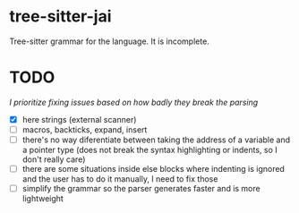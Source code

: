 # tree-sitter-jai
Tree-sitter grammar for the language. It is incomplete.

# TODO
*I prioritize fixing issues based on how badly they break the parsing*
- [x] here strings (external scanner)
- [ ] macros, backticks, expand, insert
- [ ] there's no way diferentiate between taking the address of a variable and a pointer type (does not break the syntax highlighting or indents, so I don't really care)
- [ ] there are some situations inside else blocks where indenting is ignored and the user has to do it manually, I need to fix those
- [ ] simplify the grammar so the parser generates faster and is more lightweight
